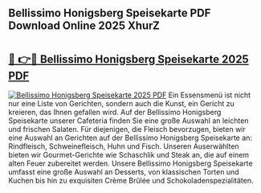 ## Bellissimo Honigsberg Speisekarte PDF Download Online 2025 XhurZ

# <h2><a href="http://gc5yum.nevu.top/?p=Bellissimo+Honigsberg+Speisekarte">🔗 👉🔴 Bellissimo Honigsberg Speisekarte 2025 PDF</a></h2>

[![Bellissimo Honigsberg Speisekarte 2025 PDF](https://i.imgur.com/dBaPXMq.png)](http://gc5yum.nevu.top/?p=Bellissimo+Honigsberg+Speisekarte)
Ein Essensmenü ist nicht nur eine Liste von Gerichten, sondern auch die Kunst, ein Gericht zu kreieren, das Ihnen gefallen wird. Auf der Bellissimo Honigsberg Speisekarte unserer Cafeteria finden Sie eine große Auswahl an leichten und frischen Salaten. Für diejenigen, die Fleisch bevorzugen, bieten wir eine Auswahl an Gerichten auf der Bellissimo Honigsberg Speisekarte an: Rindfleisch, Schweinefleisch, Huhn und Fisch. Unseren Auserwählten bieten wir Gourmet-Gerichte wie Schaschlik und Steak an, die auf einem alten Feuer zubereitet werden. Unsere Bellissimo Honigsberg Speisekarte umfasst eine große Auswahl an Desserts, von klassischen Torten und Kuchen bis hin zu exquisiten Crème Brûlée und Schokoladenspezialitäten.
